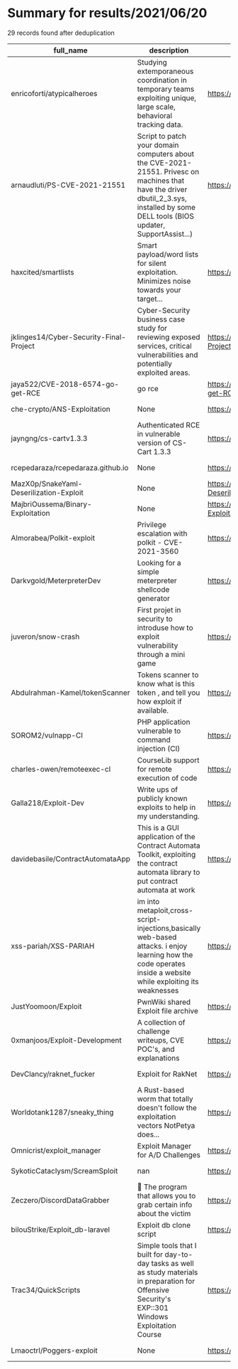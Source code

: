 
# Summary for results/2021/06/20
    
29 records found after deduplication

| full_name | description | html_url | matched_list | matched_count | pushed_at | size | stargazers_count | language | forks_count |
|-----------------------------------------|----------------------------------------------------------------------------------------------------------------------------------------------------------------------------------------|------------------------------------------------------------|---------------------------|-----------------|---------------------------|--------|--------------------|------------|---------------|
| enricoforti/atypicalheroes | Studying extemporaneous coordination in temporary teams exploiting unique, large scale, behavioral tracking data. | https://github.com/enricoforti/atypicalheroes | ['exploit'] | 1 | 2021-06-20 23:19:58+00:00 | 3 | 0 | | 0 |
| arnaudluti/PS-CVE-2021-21551 | Script to patch your domain computers about the CVE-2021-21551. Privesc on machines that have the driver dbutil_2_3.sys, installed by some DELL tools (BIOS updater, SupportAssist...) | https://github.com/arnaudluti/PS-CVE-2021-21551 | ['cve-2'] | 1 | 2021-06-20 11:02:47+00:00 | 15 | 1 | PowerShell | 0 |
| haxcited/smartlists | Smart payload/word lists for silent exploitation. Minimizes noise towards your target... | https://github.com/haxcited/smartlists | ['exploit'] | 1 | 2021-06-20 18:57:43+00:00 | 1 | 0 | | 0 |
| jklinges14/Cyber-Security-Final-Project | Cyber-Security business case study for reviewing exposed services, critical vulnerabilities and potentially exploited areas. | https://github.com/jklinges14/Cyber-Security-Final-Project | ['exploit'] | 1 | 2021-06-20 17:32:18+00:00 | 26 | 1 | | 0 |
| jaya522/CVE-2018-6574-go-get-RCE | go rce | https://github.com/jaya522/CVE-2018-6574-go-get-RCE | ['cve-2', 'rce'] | 2 | 2021-06-20 11:49:04+00:00 | 2 | 0 | Go | 0 |
| che-crypto/ANS-Exploitation | None | https://github.com/che-crypto/ANS-Exploitation | ['exploit'] | 1 | 2021-06-20 15:59:03+00:00 | 607 | 0 | Python | 0 |
| jayngng/cs-cartv1.3.3 | Authenticated RCE in vulnerable version of CS-Cart 1.3.3 | https://github.com/jayngng/cs-cartv1.3.3 | ['rce'] | 1 | 2021-06-20 00:18:16+00:00 | 46 | 0 | Python | 0 |
| rcepedaraza/rcepedaraza.github.io | None | https://github.com/rcepedaraza/rcepedaraza.github.io | ['rce'] | 1 | 2021-06-20 00:10:23+00:00 | 2 | 0 | HTML | 0 |
| MazX0p/SnakeYaml-Deserilization-Exploit | None | https://github.com/MazX0p/SnakeYaml-Deserilization-Exploit | ['exploit'] | 1 | 2021-06-20 08:58:38+00:00 | 14 | 1 | Shell | 0 |
| MajbriOussema/Binary-Exploitation | None | https://github.com/MajbriOussema/Binary-Exploitation | ['exploit'] | 1 | 2021-06-20 11:39:03+00:00 | 3 | 0 | | 0 |
| Almorabea/Polkit-exploit | Privilege escalation with polkit - CVE-2021-3560 | https://github.com/Almorabea/Polkit-exploit | ['exploit'] | 1 | 2021-06-20 07:38:13+00:00 | 6484 | 18 | Python | 9 |
| Darkvgold/MeterpreterDev | Looking for a simple meterpreter shellcode generator | https://github.com/Darkvgold/MeterpreterDev | ['shellcode'] | 1 | 2021-06-20 12:55:45+00:00 | 5 | 0 | C# | 0 |
| juveron/snow-crash | First projet in security to introduse how to exploit vulnerability through a mini game | https://github.com/juveron/snow-crash | ['exploit'] | 1 | 2021-06-20 15:07:12+00:00 | 11 | 1 | C | 0 |
| Abdulrahman-Kamel/tokenScanner | Tokens scanner to know what is this token , and tell you how exploit if available. | https://github.com/Abdulrahman-Kamel/tokenScanner | ['exploit'] | 1 | 2021-06-20 11:13:48+00:00 | 20 | 3 | Python | 1 |
| SOROM2/vulnapp-CI | PHP application vulnerable to command injection (CI) | https://github.com/SOROM2/vulnapp-CI | ['command injection'] | 1 | 2021-06-20 19:45:49+00:00 | 2 | 0 | Shell | 0 |
| charles-owen/remoteexec-cl | CourseLib support for remote execution of code | https://github.com/charles-owen/remoteexec-cl | ['remote code execution'] | 1 | 2021-06-20 15:54:07+00:00 | 220 | 0 | PHP | 0 |
| Galla218/Exploit-Dev | Write ups of publicly known exploits to help in my understanding. | https://github.com/Galla218/Exploit-Dev | ['exploit'] | 1 | 2021-06-20 14:36:20+00:00 | 17 | 0 | C | 0 |
| davidebasile/ContractAutomataApp | This is a GUI application of the Contract Automata Toolkit, exploiting the contract automata library to put contract automata at work | https://github.com/davidebasile/ContractAutomataApp | ['exploit'] | 1 | 2021-06-20 15:54:47+00:00 | 93182 | 0 | Java | 0 |
| xss-pariah/XSS-PARIAH | im into metaploit,cross-script-injections,basically web-based attacks. i enjoy learning how the code operates inside a website while exploiting its weaknesses | https://github.com/xss-pariah/XSS-PARIAH | ['exploit'] | 1 | 2021-06-20 09:11:31+00:00 | 5 | 0 | | 0 |
| JustYoomoon/Exploit | PwnWiki shared Exploit file archive | https://github.com/JustYoomoon/Exploit | ['exploit'] | 1 | 2021-06-20 02:09:38+00:00 | 52797 | 2 | | 2 |
| 0xmanjoos/Exploit-Development | A collection of challenge writeups, CVE POC's, and explanations | https://github.com/0xmanjoos/Exploit-Development | ['cve poc', 'exploit'] | 2 | 2021-06-20 01:48:28+00:00 | 5680 | 4 | Python | 1 |
| DevClancy/raknet_fucker | Exploit for RakNet | https://github.com/DevClancy/raknet_fucker | ['exploit'] | 1 | 2021-06-20 21:14:55+00:00 | 123 | 1 | Python | 0 |
| Worldotank1287/sneaky_thing | A Rust-based worm that totally doesn't follow the exploitation vectors NotPetya does... | https://github.com/Worldotank1287/sneaky_thing | ['exploit'] | 1 | 2021-06-20 05:11:28+00:00 | 58 | 0 | Rust | 0 |
| Omnicrist/exploit_manager | Exploit Manager for A/D Challenges | https://github.com/Omnicrist/exploit_manager | ['exploit'] | 1 | 2021-06-20 15:06:45+00:00 | 517 | 3 | Python | 0 |
| SykoticCataclysm/ScreamSploit | nan | https://github.com/SykoticCataclysm/ScreamSploit | ['sploit'] | 1 | 2021-06-20 16:26:50+00:00 | 1608 | 0 | Lua | 0 |
| Zeczero/DiscordDataGrabber | 🔧 The program that allows you to grab certain info about the victim | https://github.com/Zeczero/DiscordDataGrabber | ['exploit'] | 1 | 2021-06-20 15:48:26+00:00 | 4826 | 7 | C# | 0 |
| bilouStrike/Exploit_db-laravel | Exploit db clone script | https://github.com/bilouStrike/Exploit_db-laravel | ['exploit'] | 1 | 2021-06-20 16:11:28+00:00 | 8781 | 1 | PHP | 0 |
| Trac34/QuickScripts | Simple tools that I built for day-to-day tasks as well as study materials in preparation for Offensive Security's EXP::301 Windows Exploitation Course | https://github.com/Trac34/QuickScripts | ['exploit'] | 1 | 2021-06-20 06:58:47+00:00 | 20 | 0 | Shell | 0 |
| Lmaoctrl/Poggers-exploit | None | https://github.com/Lmaoctrl/Poggers-exploit | ['exploit'] | 1 | 2021-06-20 19:20:26+00:00 | 1 | 0 | | 0 |
